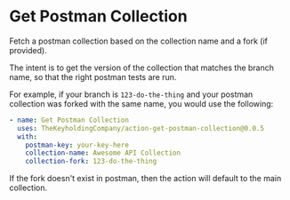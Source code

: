 # Get Postman Collection

Fetch a postman collection based on the collection name and a fork (if provided).

The intent is to get the version of the collection that matches the branch name, so that the right postman tests are run.

For example, if your branch is `123-do-the-thing` and your postman collection was forked with the same name, you would use the following:

```yml
- name: Get Postman Collection
  uses: TheKeyholdingCompany/action-get-postman-collection@0.0.5
  with:
    postman-key: your-key-here
    collection-name: Awesome API Collection
    collection-fork: 123-do-the-thing
```

If the fork doesn't exist in postman, then the action will default to the main collection.
